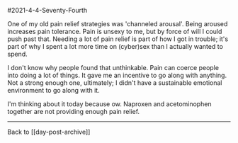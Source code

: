 #2021-4-4-Seventy-Fourth

One of my old pain relief strategies was 'channeled arousal'.  Being aroused increases pain tolerance.  Pain is unsexy to me, but by force of will I could push past that.  Needing a lot of pain relief is part of how I got in trouble; it's part of why I spent a lot more time on (cyber)sex than I actually wanted to spend.

I don't know why people found that unthinkable.  Pain can coerce people into doing a lot of things.  It gave me an incentive to go along with anything.  Not a strong enough one, ultimately; I didn't have a sustainable emotional environment to go along with it.

I'm thinking about it today because ow.  Naproxen and acetominophen together are not providing enough pain relief.

---
Back to [[day-post-archive]]